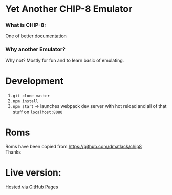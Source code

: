 # Yet Another CHIP-8 Emulator

### What is CHIP-8:

One of better [documentation](http://devernay.free.fr/hacks/chip8/C8TECH10.HTM#0.0)

### Why another Emulator?

Why not? Mostly for fun and to learn basic of emulating.

# Development

1. `git clone master`
2. `npm install`
3. `npm start` -> launches webpack dev server with hot reload and all of that stuff on `localhost:8080`

# Roms

Roms have been copied from https://github.com/dmatlack/chip8  
Thanks

# Live version:

[Hosted via GitHub Pages](https://darekg11.github.io/CHIP-8/)
